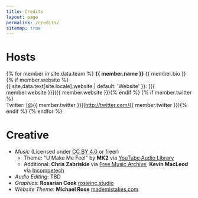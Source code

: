 ```yaml
---
title: Credits
layout: page
permalink: /credits/
sitemap: true
---
```


# Hosts

{% for member in site.data.team %}
  **{{ member.name }}** {{ member.bio }}<br />
  {% if member.website %}<br />{{ site.data.text[site.locale].website | default: 'Website' }}: [{{ member.website }}]({{ member.website }}){% endif %} 
  {% if member.twitter %}<br />Twitter: [@{{ member.twitter }}](http://twitter.com/{{ member.twitter }}){% endif %}
{% endfor %}


# Creative

* *Music* (Licensed under [CC BY 4.0](https://creativecommons.org/licenses/by/4.0/) or freer)
	* Theme: "U Make Me Feel" by **MK2** via [YouTube Audio Library](https://www.youtube.com/audiolibrary/music)
	* Additional: **Chris Zabriskie** via [Free Music Archive](http://freemusicarchive.org/music/chris_zabriskie/), **Kevin MacLeod** via [Incompetech](https://incompetech.com/)
* *Audio Editing*: TBD
* *Graphics*: **Rosarian Cook** [rosieinc.studio](https://www.rosieinc.studio/)
* *Website Theme*: **Michael Rose** [mademistakes.com](https://mademistakes.com/work/so-simple-jekyll-theme/)
